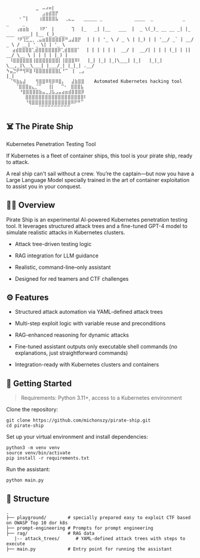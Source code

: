 ```
⠀⠀⠀⠀⠀⠀⠀⠀⠀⣀⠀⠤⠴⠶⡇⠀⠀⠀⠀⠀⠀⠀⠀⠀⠀⠀⠀
⠀⠀⠀⠀⠀⠀⠀⠀⠀⠀⠀⣠⣶⣾⣿⡟⠀⠀⠀⠀⠀⠀⠀⠀⠀⠀⠀
⠀⠀⠀⠀⠂⠉⡇⠀⠀⠀⢰⣿⣿⣿⣿⣧⠀⠀⢀⣄⣀⠀⠀ _____ _            ____  _           _             _     _       
⠀⠀⠀⢠⣶⣶⣷⠀⠀⠀⠸⠟⠁⠀⡇⠀⠀⠀⠀⠀⢹⠀⠀|_   _| |__   ___  |  _ \(_)_ __ __ _| |_ ___   ___| |__ (_)_ __  
⠀⠀⠀⠘⠟⢹⣋⣀⡀⢀⣤⣶⣿⣿⣿⣿⣿⡿⠛⣠⣼⣿⡟⠀ | | | '_ \ / _ \ | |_) | | '__/ _` | __/ _ \ / __| '_ \| | '_ \
 ⠀⣴⣾⣿⣿⣿⣿⢁⣾⣿⣿⣿⣿⣿⣿⡿⢁⣾⣿⣿⣿⠁⠀ | | | | | |  __/ |  __/| | | | (_| | ||  __/ \__ \ | | | | |_) |
⠀⠸⣿⣿⣿⣿⣿⣿⢸⣿⣿⣿⣿⣿⣿⣿⡇⢸⣿⣿⣿⠿⠇⠀⠀|_| |_| |_|\___| |_|   |_|_|  \__,_|\__\___| |___/_| |_|_| .__/ 
⠳⣤⣙⠟⠛⢻⠿⣿⠸⣿⣿⣿⣿⣿⣿⣿⣇⠘⠉⠀⢸⠀⢀⣠⠀                                                         |_|    
⠀⠈⠻⣷⣦⣼⠀⠀⠀⢻⣿⣿⠿⢿⡿⠿⣿⡄⠀⠀⣼⣷⣿⣿⠀⠀⠀Automated Kubernetes hacking tool 
⠀ ⠀⠈⣿⣿⣿⣶⣄⡈⠉⠀⠀⢸⡇⠀⠀⠉⠂⠀⣿⣿⣿⣧⠀⠀⠀   
⠀⠀⠀⠀⠘⣿⣿⣿⣿⣿⣷⣤⣀⣸⣧⣠⣤⣴⣶⣾⣿⣿⣿⡿⠀⠀⠀
⠀⠀⠀ ⠀⠀⣿⣿⣿⣿⣿⣿⣿⣿⣿⣿⣿⣿⣿⣿⣿⣿⣿⣿⠇⠀⠀⠀
⠀⠀⠀ ⠀⠀⠘⢿⣿⣿⣿⣿⣿⣿⣿⣿⣿⣿⣿⣿⠿⠟⠛⠉⠀⠀⠀⠀
⠀⠀⠀⠀⠀  ⠀⠀⠀⠈⠉⠉⠉⠉⠉⠉⠉⠉⠉⠀⠀⠀⠀⠀⠀⠀⠀⠀⠀
```

## ☠️ The Pirate Ship
Kubernetes Penetration Testing Tool

If Kubernetes is a fleet of container ships, this tool is your pirate ship, ready to attack.

A real ship can't sail without a crew. You’re the captain—but now you have a Large Language Model specially trained in the art of container exploitation to assist you in your conquest.

## 🏴‍☠️ Overview
Pirate Ship is an experimental AI-powered Kubernetes penetration testing tool. It leverages structured attack trees and a fine-tuned GPT-4 model to simulate realistic attacks in Kubernetes clusters.

* Attack tree-driven testing logic

* RAG integration for LLM guidance

* Realistic, command-line–only assistant

* Designed for red teamers and CTF challenges

## ⚙️ Features
* Structured attack automation via YAML-defined attack trees

* Multi-step exploit logic with variable reuse and preconditions

* RAG-enhanced reasoning for dynamic attacks

* Fine-tuned assistant outputs only executable shell commands (no explanations, just straightforward commands)

* Integration-ready with Kubernetes clusters and containers


## 🚀 Getting Started
> Requirements: Python 3.11+, access to a Kubernetes environment

Clone the repository:
```
git clone https://github.com/michonszy/pirate-ship.git
cd pirate-ship
```

Set up your virtual environment and install dependencies:
```
python3 -m venv venv
source venv/bin/activate
pip install -r requirements.txt
```

Run the assistant:
```
python main.py
```

## 📁 Structure
```
.
├── playground/        # specially prepared easy to exploit CTF based on OWASP Top 10 dor k8s
├── prompt-engineering # Prompts for prompt engineering
├── rag/               # RAG data
   |-- attack_trees/      # YAML-defined attack trees with steps to execute
├── main.py            # Entry point for running the assistant
```